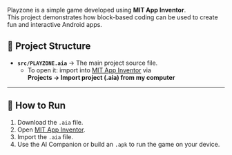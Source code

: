Playzone is a simple game developed using **MIT App Inventor**.  
This project demonstrates how block-based coding can be used to create fun and interactive Android apps.  

## 📂 Project Structure

- **`src/PLAYZONE.aia`** → The main project source file.  
  - To open it: import into [MIT App Inventor](https://ai2.appinventor.mit.edu/) via  
    **Projects → Import project (.aia) from my computer**  

---

## 🚀 How to Run
1. Download the `.aia` file.  
2. Open [MIT App Inventor](https://ai2.appinventor.mit.edu/).  
3. Import the `.aia` file.  
4. Use the AI Companion or build an `.apk` to run the game on your device.  


